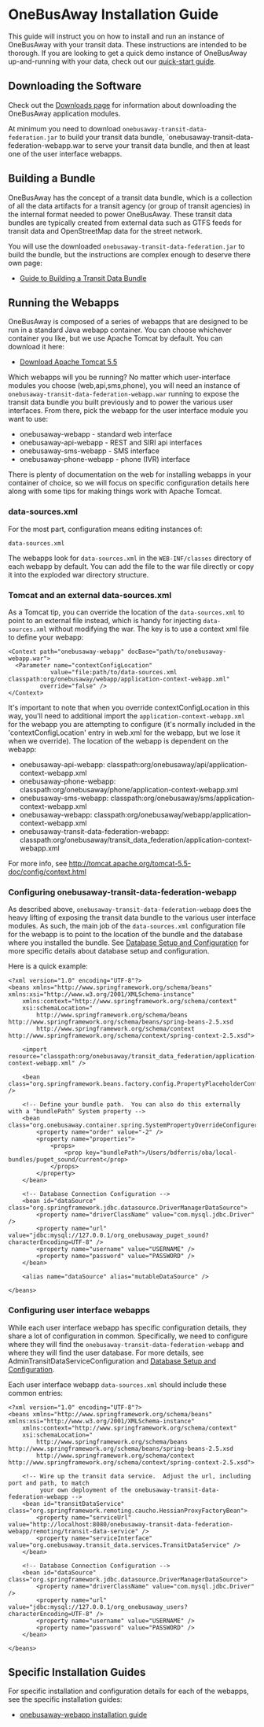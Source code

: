 # OneBusAway Installation Guide

This guide will instruct you on how to install and run an instance of OneBusAway with your transit data.  These instructions are intended to be thorough.  If you are looking to get a quick demo instance of OneBusAway up-and-running with your data, check out our [quick-start guide](../../onebusaway-quickstart/current/index.html).

## Downloading the Software

Check out the [Downloads page](../downloads.html) for information about downloading the OneBusAway application modules.

At minimum you need to download `onebusaway-transit-data-federation.jar` to build your transit data bundle, `onebusaway-transit-data-federation-webapp.war to serve your transit data bundle, and then at least one of the user interface webapps.

## Building a Bundle

OneBusAway has the concept of a transit data bundle, which is a collection of all the data artifacts for a transit agency (or group of transit agencies) in the internal format needed to power OneBusAway. These transit data bundles are typically created from external data such as GTFS feeds for transit data and OpenStreetMap data for the street network.

You will use the downloaded `onebusaway-transit-data-federation.jar` to build the bundle, but the instructions are complex enough to deserve there own page:

* [Guide to Building a Transit Data Bundle](transit-data-bundle.html)

## Running the Webapps

OneBusAway is composed of a series of webapps that are designed to be run in a standard Java webapp container.  You can choose whichever container you like, but we use Apache Tomcat by default.  You can download it here:

* [Download Apache Tomcat 5.5](http://tomcat.apache.org/download-55.cgi)
  
Which webapps will you be running?  No matter which user-interface modules you choose (web,api,sms,phone), you will need an instance of `onebusaway-transit-data-federation-webapp.war` running to expose the transit data bundle you built previously and to power the various user interfaces.  From there, pick the webapp for the user interface module you want to use:

* onebusaway-webapp - standard web interface  
* onebusaway-api-webapp - REST and SIRI api interfaces  
* onebusaway-sms-webapp - SMS interface
* onebusaway-phone-webapp - phone (IVR) interface

There is plenty of documentation on the web for installing webapps in your container of choice, so we will focus on specific configuration details here along with some tips for making things work with Apache Tomcat.

### data-sources.xml

For the most part, configuration means editing instances of:

~~~
data-sources.xml
~~~

The webapps look for `data-sources.xml` in the `WEB-INF/classes` directory of each webapp by default.  You can add the file to the war file directly or copy it into the exploded war directory structure.

### Tomcat and an external data-sources.xml

As a Tomcat tip, you can override the location of the `data-sources.xml` to point to an external file instead, which is handy for injecting `data-sources.xml` without modifying the war.  The key is to use a context xml file to define your webapp:

~~~
<Context path="onebusaway-webapp" docBase="path/to/onebusaway-webapp.war">
  <Parameter name="contextConfigLocation"
            value="file:path/to/data-sources.xml classpath:org/onebusaway/webapp/application-context-webapp.xml"
         override="false" />
</Context>
~~~

It's important to note that when you override contextConfigLocation in this way, you'll need to additional import the `application-context-webapp.xml` for the webapp you are attempting to configure (it's normally included in the 'contextConfigLocation' entry in web.xml for the webapp, but we lose it when we override).  The location of the webapp is dependent on the webapp:

* onebusaway-api-webapp: classpath:org/onebusaway/api/application-context-webapp.xml
* onebusaway-phone-webapp: classpath:org/onebusaway/phone/application-context-webapp.xml
* onebusaway-sms-webapp: classpath:org/onebusaway/sms/application-context-webapp.xml
* onebusaway-webapp: classpath:org/onebusaway/webapp/application-context-webapp.xml
* onebusaway-transit-data-federation-webapp: classpath:org/onebusaway/transit_data_federation/application-context-webapp.xml 
  
For more info, see http://tomcat.apache.org/tomcat-5.5-doc/config/context.html

### Configuring onebusaway-transit-data-federation-webapp

As described above, `onebusaway-transit-data-federation-webapp` does the heavy lifting of exposing the transit data bundle to the various user interface modules.  As such, the main job of the `data-sources.xml` configuration file for the webapp is to point to the location of the bundle and the database where you installed the bundle.  See [Database Setup and Configuration](database-setup-and-configuration.html) for more specific details about database setup and configuration.

Here is a quick example:

~~~
<?xml version="1.0" encoding="UTF-8"?>
<beans xmlns="http://www.springframework.org/schema/beans" xmlns:xsi="http://www.w3.org/2001/XMLSchema-instance"
    xmlns:context="http://www.springframework.org/schema/context"
    xsi:schemaLocation="
        http://www.springframework.org/schema/beans http://www.springframework.org/schema/beans/spring-beans-2.5.xsd
        http://www.springframework.org/schema/context http://www.springframework.org/schema/context/spring-context-2.5.xsd">

    <import resource="classpath:org/onebusaway/transit_data_federation/application-context-webapp.xml" />

    <bean class="org.springframework.beans.factory.config.PropertyPlaceholderConfigurer" />

    <!-- Define your bundle path.  You can also do this externally with a "bundlePath" System property -->
    <bean class="org.onebusaway.container.spring.SystemPropertyOverrideConfigurer">
        <property name="order" value="-2" />
        <property name="properties">
            <props>
                <prop key="bundlePath">/Users/bdferris/oba/local-bundles/puget_sound/current</prop>
            </props>
        </property>
    </bean>

    <!-- Database Connection Configuration -->
    <bean id="dataSource" class="org.springframework.jdbc.datasource.DriverManagerDataSource">
        <property name="driverClassName" value="com.mysql.jdbc.Driver" />
        <property name="url" value="jdbc:mysql://127.0.0.1/org_onebusaway_puget_sound?characterEncoding=UTF-8" />
        <property name="username" value="USERNAME" />
        <property name="password" value="PASSWORD" />
    </bean>

    <alias name="dataSource" alias="mutableDataSource" />

</beans>
~~~

### Configuring user interface webapps

While each user interface webapp has specific configuration details, they share a lot of configuration in common.  Specifically, we need to configure where they will find the `onebusaway-transit-data-federation-webapp` and where they will find the user database.  For more details, see AdminTransitDataServiceConfiguration and [Database Setup and Configuration](database-setup-and-configuration.html).

Each user interface webapp `data-sources.xml` should include these common entries:

~~~
<?xml version="1.0" encoding="UTF-8"?>
<beans xmlns="http://www.springframework.org/schema/beans" xmlns:xsi="http://www.w3.org/2001/XMLSchema-instance"
    xmlns:context="http://www.springframework.org/schema/context"
    xsi:schemaLocation="
        http://www.springframework.org/schema/beans http://www.springframework.org/schema/beans/spring-beans-2.5.xsd
        http://www.springframework.org/schema/context http://www.springframework.org/schema/context/spring-context-2.5.xsd">

    <!-- Wire up the transit data service.  Adjust the url, including port and path, to match
         your own deployment of the onebusaway-transit-data-federation-webapp -->
    <bean id="transitDataService" class="org.springframework.remoting.caucho.HessianProxyFactoryBean">
        <property name="serviceUrl" value="http://localhost:8080/onebusaway-transit-data-federation-webapp/remoting/transit-data-service" />
        <property name="serviceInterface" value="org.onebusaway.transit_data.services.TransitDataService" />
    </bean>

    <!-- Database Connection Configuration -->
    <bean id="dataSource" class="org.springframework.jdbc.datasource.DriverManagerDataSource">
        <property name="driverClassName" value="com.mysql.jdbc.Driver" />
        <property name="url" value="jdbc:mysql://127.0.0.1/org_onebusaway_users?characterEncoding=UTF-8" />
        <property name="username" value="USERNAME" />
        <property name="password" value="PASSWORD" />
    </bean>

</beans>
~~~

## Specific Installation Guides

For specific installation and configuration details for each of the webapps, see the specific installation guides:

* [onebusaway-webapp installation guide](webapp-installation-guide.html)